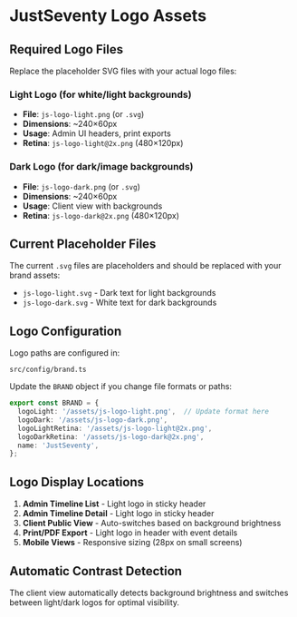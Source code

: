 # JustSeventy Logo Assets

## Required Logo Files

Replace the placeholder SVG files with your actual logo files:

### Light Logo (for white/light backgrounds)
- **File**: `js-logo-light.png` (or `.svg`)
- **Dimensions**: ~240×60px
- **Usage**: Admin UI headers, print exports
- **Retina**: `js-logo-light@2x.png` (480×120px)

### Dark Logo (for dark/image backgrounds)
- **File**: `js-logo-dark.png` (or `.svg`)
- **Dimensions**: ~240×60px
- **Usage**: Client view with backgrounds
- **Retina**: `js-logo-dark@2x.png` (480×120px)

## Current Placeholder Files

The current `.svg` files are placeholders and should be replaced with your brand assets:
- `js-logo-light.svg` - Dark text for light backgrounds
- `js-logo-dark.svg` - White text for dark backgrounds

## Logo Configuration

Logo paths are configured in:
```
src/config/brand.ts
```

Update the `BRAND` object if you change file formats or paths:
```typescript
export const BRAND = {
  logoLight: '/assets/js-logo-light.png',  // Update format here
  logoDark: '/assets/js-logo-dark.png',
  logoLightRetina: '/assets/js-logo-light@2x.png',
  logoDarkRetina: '/assets/js-logo-dark@2x.png',
  name: 'JustSeventy',
};
```

## Logo Display Locations

1. **Admin Timeline List** - Light logo in sticky header
2. **Admin Timeline Detail** - Light logo in sticky header
3. **Client Public View** - Auto-switches based on background brightness
4. **Print/PDF Export** - Light logo in header with event details
5. **Mobile Views** - Responsive sizing (28px on small screens)

## Automatic Contrast Detection

The client view automatically detects background brightness and switches between light/dark logos for optimal visibility.
